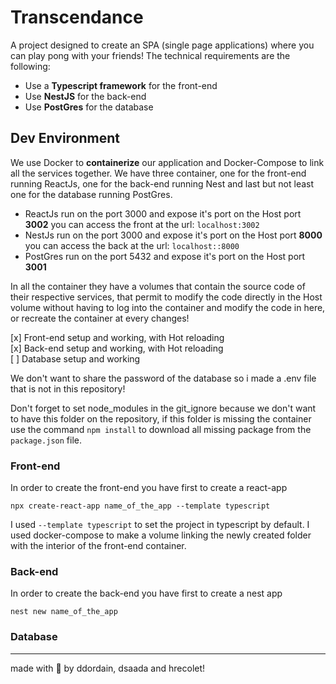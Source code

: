 # Transcendance
A project designed to create an SPA (single page applications) where you can play pong with your friends!
The technical requirements are the following:
* Use a **Typescript framework** for the front-end
* Use **NestJS** for the back-end
* Use **PostGres** for the database



## Dev Environment

We use Docker to **containerize** our application and Docker-Compose to link all the services together. We have three container, one for the front-end running ReactJs, one for the back-end running Nest and last but not least one for the database running PostGres.

* ReactJs run on the port 3000 and expose it's port on the Host port **3002** you can access the front at the url: ```localhost:3002```
* NestJs run on the port 3000 and expose it's port on the Host port **8000** you can access the back at the url: ```localhost::8000```
* PostGres run on the port 5432 and expose it's port on the Host port **3001**

In all the container they have a volumes that contain the source code of their respective services, that permit to modify the code directly in the Host volume without having to log into the container and modify the code in here, or recreate the container at every changes! 

[x] Front-end setup and working, with Hot reloading<br/> 
[x] Back-end setup and working, with Hot reloading <br/> 
[ ] Database setup and working<br/> 

We don't want to share the password of the database so i made a .env file that is not in this repository!

Don't forget to set node_modules in the git_ignore because we don't want to have this folder on the repository, if this folder is missing the container use the command ```npm install``` to download all missing package from the ```package.json``` file.

### Front-end

In order to create the front-end you have first to create a react-app

```npx create-react-app name_of_the_app --template typescript```

I used ```--template typescript``` to set the project in typescript by default. I used docker-compose to make a volume linking the newly created folder with the interior of the front-end container.

### Back-end

In order to create the back-end you have first to create a nest app

```nest new name_of_the_app```


### Database


---

made with 💜 by ddordain, dsaada and hrecolet!